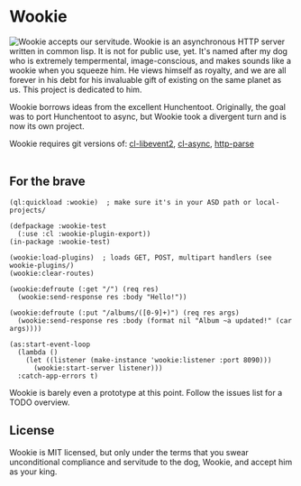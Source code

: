 Wookie
======
<img src="http://orthecreedence.github.com/wookie/wookie-smile_small.jpg"
     alt="Wookie accepts our servitude."
     align="left" />
Wookie is an asynchronous HTTP server written in common lisp. It is not for
public use, yet. It's named after my dog who is extremely tempermental, 
image-conscious, and makes sounds like a wookie when you squeeze him. He views
himself as royalty, and we are all forever in his debt for his invaluable gift
of existing on the same planet as us. This project is dedicated to him.

Wookie borrows ideas from the excellent Hunchentoot. Originally, the goal was to
port Hunchentoot to async, but Wookie took a divergent turn and is now its own
project.

Wookie requires git versions of: [cl-libevent2](/orthecreedence/cl-libevent2),
[cl-async](/orthecreedence/cl-async), [http-parse](/orthecreedence/http-parse) 
<br><br>

For the brave
-------------
```common-lisp
(ql:quickload :wookie)  ; make sure it's in your ASD path or local-projects/

(defpackage :wookie-test
  (:use :cl :wookie-plugin-export))
(in-package :wookie-test)

(wookie:load-plugins)  ; loads GET, POST, multipart handlers (see wookie-plugins/)
(wookie:clear-routes)

(wookie:defroute (:get "/") (req res)
  (wookie:send-response res :body "Hello!"))

(wookie:defroute (:put "/albums/([0-9]+)") (req res args)
  (wookie:send-response res :body (format nil "Album ~a updated!" (car args))))

(as:start-event-loop
  (lambda ()
    (let ((listener (make-instance 'wookie:listener :port 8090)))
      (wookie:start-server listener)))
  :catch-app-errors t)
```

Wookie is barely even a prototype at this point. Follow the issues list for a
TODO overview.

License
-------
Wookie is MIT licensed, but only under the terms that you swear unconditional
compliance and servitude to the dog, Wookie, and accept him as your king.
